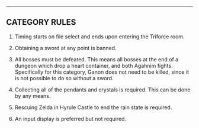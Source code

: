 ---

## CATEGORY RULES

1. Timing starts on file select and ends upon entering the Triforce room.

2. Obtaining a sword at any point is banned.

3. All bosses must be defeated. This means all bosses at the end of a dungeon which drop a heart container, and both Agahnim fights. Specifically for this category, Ganon does not need to be killed, since it is not possible to do so without a sword.

4. Collecting all of the pendants and crystals is required. This can be done by any means.

5. Rescuing Zelda in Hyrule Castle to end the rain state is required.

6. An input display is preferred but not required.

